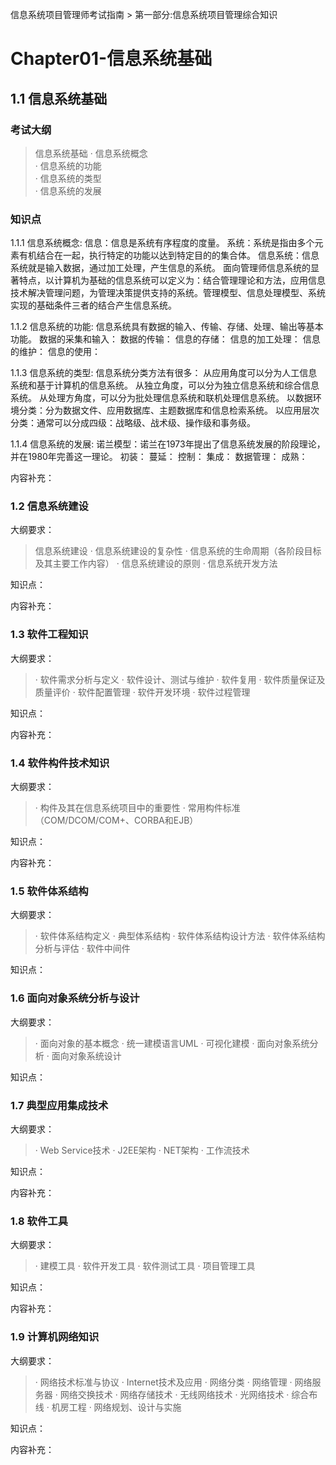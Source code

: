 信息系统项目管理师考试指南 > 第一部分:信息系统项目管理综合知识

# Chapter01-信息系统基础 


## 1.1 信息系统基础

### 考试大纲 
> 信息系统基础
> · 信息系统概念  
> · 信息系统的功能  
> · 信息系统的类型  
> · 信息系统的发展  

### 知识点

1.1.1 信息系统概念:
信息：信息是系统有序程度的度量。
系统：系统是指由多个元素有机结合在一起，执行特定的功能以达到特定目的的集合体。
信息系统：信息系统就是输入数据，通过加工处理，产生信息的系统。
面向管理师信息系统的显著特点，以计算机为基础的信息系统可以定义为：结合管理理论和方法，应用信息技术解决管理问题，为管理决策提供支持的系统。管理模型、信息处理模型、系统实现的基础条件三者的结合产生信息系统。

1.1.2 信息系统的功能:
信息系统具有数据的输入、传输、存储、处理、输出等基本功能。
数据的采集和输入：
数据的传输：
信息的存储：
信息的加工处理：
信息的维护：
信息的使用：


1.1.3 信息系统的类型:
信息系统分类方法有很多：
从应用角度可以分为人工信息系统和基于计算机的信息系统。
从独立角度，可以分为独立信息系统和综合信息系统。
从处理方角度，可以分为批处理信息系统和联机处理信息系统。
以数据环境分类：分为数据文件、应用数据库、主题数据库和信息检索系统。
以应用层次分类：通常可以分成四级：战略级、战术级、操作级和事务级。

1.1.4 信息系统的发展:
诺兰模型：诺兰在1973年提出了信息系统发展的阶段理论，并在1980年完善这一理论。
初装：
蔓延：
控制：
集成：
数据管理：
成熟：

内容补充：


### 1.2 信息系统建设

大纲要求： 
> 信息系统建设
> · 信息系统建设的复杂性 
> · 信息系统的生命周期（各阶段目标及其主要工作内容） 
> · 信息系统建设的原则 
> · 信息系统开发方法 

知识点：


内容补充：




### 1.3 软件工程知识 

大纲要求：
> · 软件需求分析与定义 
> · 软件设计、测试与维护 
> · 软件复用 
> · 软件质量保证及质量评价 
> · 软件配置管理 
> · 软件开发环境 
> · 软件过程管理 

知识点：


内容补充：




### 1.4 软件构件技术知识 

大纲要求：
> · 构件及其在信息系统项目中的重要性 
> · 常用构件标准（COM/DCOM/COM+、CORBA和EJB） 

知识点：


内容补充：




### 1.5 软件体系结构 

大纲要求：
> · 软件体系结构定义 
> · 典型体系结构 
> · 软件体系结构设计方法 
> · 软件体系结构分析与评估 
> · 软件中间件 

知识点：




### 1.6 面向对象系统分析与设计 

大纲要求：
> · 面向对象的基本概念 
> · 统一建模语言UML 
> · 可视化建模 
> · 面向对象系统分析 
> · 面向对象系统设计 

知识点：




### 1.7 典型应用集成技术 

大纲要求：
> · Web Service技术 
> · J2EE架构 
> · NET架构 
> · 工作流技术 

知识点：


内容补充：




### 1.8 软件工具 

大纲要求：
> · 建模工具 
> · 软件开发工具 
> · 软件测试工具 
> · 项目管理工具 

知识点：


内容补充：




### 1.9 计算机网络知识 

大纲要求：
> · 网络技术标准与协议 
> · Internet技术及应用 
> · 网络分类 
> · 网络管理 
> · 网络服务器 
> · 网络交换技术 
> · 网络存储技术 
> · 无线网络技术 
> · 光网络技术 
> · 综合布线 
> · 机房工程 
> · 网络规划、设计与实施 

知识点：


内容补充：








